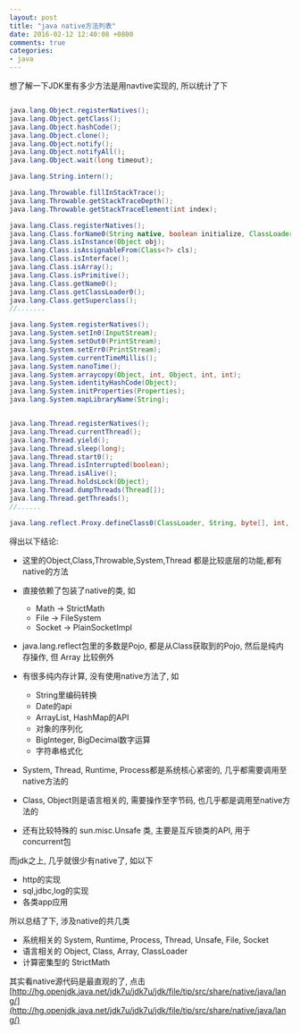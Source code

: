 ```yaml
---
layout: post
title: "java native方法列表"
date: 2016-02-12 12:40:08 +0800
comments: true
categories: 
- java
---
```


想了解一下JDK里有多少方法是用navtive实现的, 所以统计了下

```java

java.lang.Object.registerNatives();
java.lang.Object.getClass();
java.lang.Object.hashCode();
java.lang.Object.clone();
java.lang.Object.notify();
java.lang.Object.notifyAll();
java.lang.Object.wait(long timeout);

java.lang.String.intern();

java.lang.Throwable.fillInStackTrace();
java.lang.Throwable.getStackTraceDepth();
java.lang.Throwable.getStackTraceElement(int index);

java.lang.Class.registerNatives();
java.lang.Class.forName0(String native, boolean initialize, ClassLoader loader);
java.lang.Class.isInstance(Object obj);
java.lang.Class.isAssignableFrom(Class<?> cls);
java.lang.Class.isInterface();
java.lang.Class.isArray();
java.lang.Class.isPrimitive();
java.lang.Class.getName0();
java.lang.Class.getClassLoader0();
java.lang.Class.getSuperclass();
//.......

java.lang.System.registerNatives();
java.lang.System.setIn0(InputStream);
java.lang.System.setOut0(PrintStream);
java.lang.System.setErr0(PrintStream);
java.lang.System.currentTimeMillis();
java.lang.System.nanoTime();
java.lang.System.arraycopy(Object, int, Object, int, int);
java.lang.System.identityHashCode(Object);
java.lang.System.initProperties(Properties);
java.lang.System.mapLibraryName(String);


java.lang.Thread.registerNatives();
java.lang.Thread.currentThread();
java.lang.Thread.yield();
java.lang.Thread.sleep(long);
java.lang.Thread.start0();
java.lang.Thread.isInterrupted(boolean);
java.lang.Thread.isAlive();
java.lang.Thread.holdsLock(Object);
java.lang.Thread.dumpThreads(Thread[]);
java.lang.Thread.getThreads();
//......

java.lang.reflect.Proxy.defineClass0(ClassLoader, String, byte[], int, int);

```

得出以下结论:

* 这里的Object,Class,Throwable,System,Thread 都是比较底层的功能,都有native的方法
* 直接依赖了包装了native的类, 如
  - Math -> StrictMath
  - File -> FileSystem
  - Socket -> PlainSocketImpl

* java.lang.reflect包里的多数是Pojo, 都是从Class获取到的Pojo, 然后是纯内存操作, 但 Array 比较例外
* 有很多纯内存计算, 没有使用native方法了, 如 
    * String里编码转换
    * Date的api
    * ArrayList, HashMap的API
    * 对象的序列化
    * BigInteger, BigDecimal数字运算
    * 字符串格式化
* System, Thread, Runtime, Process都是系统核心紧密的, 几乎都需要调用至native方法的 
* Class, Object则是语言相关的, 需要操作至字节码, 也几乎都是调用至native方法的
* 还有比较特殊的 sun.misc.Unsafe 类, 主要是互斥锁类的API, 用于concurrent包


而jdk之上, 几乎就很少有native了, 如以下  

* http的实现
* sql,jdbc,log的实现
* 各类app应用


所以总结了下, 涉及native的共几类  

*   系统相关的 System, Runtime, Process, Thread, Unsafe, File, Socket
*   语言相关的 Object, Class, Array, ClassLoader
*   计算密集型的 StrictMath


其实看native源代码是最直观的了, 点击 [http://hg.openjdk.java.net/jdk7u/jdk7u/jdk/file/tip/src/share/native/java/lang/](http://hg.openjdk.java.net/jdk7u/jdk7u/jdk/file/tip/src/share/native/java/lang/)









